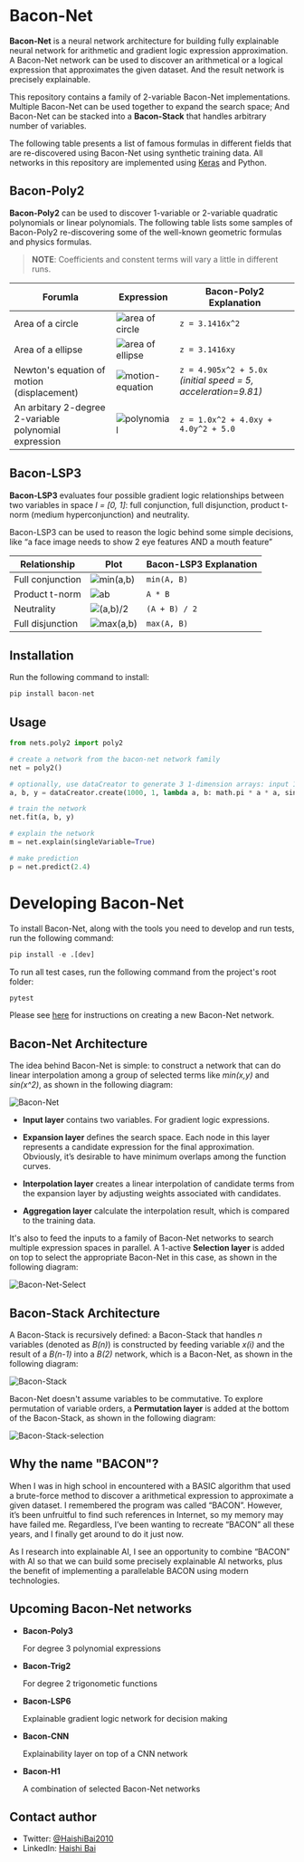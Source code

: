 # Bacon-Net

**Bacon-Net** is a neural network architecture for building fully explainable neural network for arithmetic and gradient logic expression approximation. A Bacon-Net network can be used to discover an arithmetical or a logical expression that approximates the given dataset. And the result network is precisely explainable.

This repository contains a family of 2-variable Bacon-Net implementations. Multiple Bacon-Net can be used together to expand the search space; And Bacon-Net can be stacked into a **Bacon-Stack** that handles arbitrary number of variables.

The following table presents a list of famous formulas in different fields that are re-discovered using Bacon-Net using synthetic training data. All networks in this repository are implemented using [Keras](https://keras.io/) and Python.

## Bacon-Poly2

**Bacon-Poly2** can be used to discover 1-variable or 2-variable quadratic polynomials or linear polynomials. The following table lists some samples of Bacon-Poly2 re-discovering some of the well-known geometric formulas and physics formulas.

> **NOTE**: Coefficients and constent terms will vary a little in different runs.

| Forumla                                               | Expression                                       | Bacon-Poly2 Explanation                                        |
| ----------------------------------------------------- | ------------------------------------------------ | -------------------------------------------------------------- |
| Area of a circle                                      | ![area of circle](./images/circle-area.png)      | `z = 3.1416x^2`                                                |
| Area of a ellipse                                     | ![area of ellipse](./images/ellipse-area.png)    | `z = 3.1416xy `                                                |
| Newton's equation of motion (displacement)            | ![motion-equation](./images/motion-equation.png) | `z = 4.905x^2 + 5.0x` _(initial speed = 5, acceleration=9.81)_ |
| An arbitary 2-degree 2-variable polynomial expression | ![polynomial](./images/polynomial.png)           | `z = 1.0x^2 + 4.0xy + 4.0y^2 + 5.0`                            |

## Bacon-LSP3

**Bacon-LSP3** evaluates four possible gradient logic relationships between two variables in space _I = [0, 1]_: full conjunction, full disjunction, product t-norm (medium hyperconjunction) and neutrality.

Bacon-LSP3 can be used to reason the logic behind some simple decisions, like “a face image needs to show 2 eye features AND a mouth feature”

| Relationship     | Plot                              | Bacon-LSP3 Explanation |
| ---------------- | --------------------------------- | ---------------------- |
| Full conjunction | ![min(a,b)](./images/lsp3-0.png)  | `min(A, B)`            |
| Product t-norm   | ![ab](./images/lsp3-1_25.png)     | `A * B `               |
| Neutrality       | ![(a,b)/2](./images/lsp3-0_5.png) | `(A + B) / 2`          |
| Full disjunction | ![max(a,b)](./images/lsp3-1.png)  | `max(A, B)`            |

## Installation

Run the following command to install:

```python
pip install bacon-net
```

## Usage

```python
from nets.poly2 import poly2

# create a network from the bacon-net network family
net = poly2()

# optionally, use dataCreator to generate 3 1-dimension arrays: input 1, input 2, output
a, b, y = dataCreator.create(1000, 1, lambda a, b: math.pi * a * a, singleVariable=True)

# train the network
net.fit(a, b, y)

# explain the network
m = net.explain(singleVariable=True)

# make prediction
p = net.predict(2.4)
```

# Developing Bacon-Net

To install Bacon-Net, along with the tools you need to develop and run tests, run the following command:

```python
pip install -e .[dev]
```

To run all test cases, run the following command from the project's root folder:

```python
pytest
```

Please see [here](./docs/define-bacon-net.md) for instructions on creating a new Bacon-Net network.

## Bacon-Net Architecture

The idea behind Bacon-Net is simple: to construct a network that can do linear interpolation among a group of selected terms like _min(x,y)_ and _sin(x^2)_, as shown in the following diagram:

![Bacon-Net](./images/bacon-net.png)

- **Input layer** contains two variables. For gradient logic expressions.
- **Expansion layer** defines the search space. Each node in this layer represents a candidate expression for the final approximation. Obviously, it’s desirable to have minimum overlaps among the function curves.

- **Interpolation layer** creates a linear interpolation of candidate terms from the expansion layer by adjusting weights associated with candidates.

- **Aggregation layer** calculate the interpolation result, which is compared to the training data.

It's also to feed the inputs to a family of Bacon-Net networks to search multiple expression spaces in parallel. A 1-active **Selection layer** is added on top to select the appropriate Bacon-Net in this case, as shown in the following diagram:

![Bacon-Net-Select](./images/bacon-net-selection.png)

## Bacon-Stack Architecture

A Bacon-Stack is recursively defined: a Bacon-Stack that handles _n_ variables (denoted as _B(n)_) is constructed by feeding variable _x(i)_ and the result of a _B(n-1)_ into a _B(2)_ network, which is a Bacon-Net, as shown in the following diagram:

![Bacon-Stack](./images/bacon-stack.png)

Bacon-Net doesn't assume variables to be commutative. To explore permutation of variable orders, a **Permutation layer** is added at the bottom of the Bacon-Stack, as shown in the following diagram:

![Bacon-Stack-selection](./images/bacon-stack-selection.png)

## Why the name "BACON"?

When I was in high school in encountered with a BASIC algorithm that used a brute-force method to discover a arithmetical expression to approximate a given dataset. I remembered the program was called “BACON”. However, it’s been unfruitful to find such references in Internet, so my memory may have failed me. Regardless, I’ve been wanting to recreate “BACON” all these years, and I finally get around to do it just now.

As I research into explainable AI, I see an opportunity to combine “BACON” with AI so that we can build some precisely explainable AI networks, plus the benefit of implementing a parallelable BACON using modern technologies.

## Upcoming Bacon-Net networks

- **Bacon-Poly3**

  For degree 3 polynomial expressions

- **Bacon-Trig2**

  For degree 2 trigonometic functions

- **Bacon-LSP6**

  Explainable gradient logic network for decision making

- **Bacon-CNN**

  Explainability layer on top of a CNN network

- **Bacon-H1**

  A combination of selected Bacon-Net networks

## Contact author

- Twitter: [@HaishiBai2010](https://twitter.com/HaishiBai2010)
- LinkedIn: [Haishi Bai](https://www.linkedin.com/in/haishi/)
